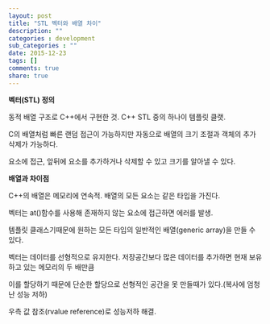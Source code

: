 ```yaml
---
layout: post
title: "STL 벡터와 배열 차이"
description: ""
categories : development
sub_categories : ""
date: 2015-12-23
tags: []
comments: true
share: true
---
```


**벡터(STL) 정의**

동적 배열 구조로 C++에서 구현한 것. C++ STL 중의 하나이 템플릿 클랫.

  

C의 배열처럼 빠른 랜덤 접근이 가능하지만 자동으로 배열의 크기 조절과 객체의 추가 삭제가 가능하다.

요소에 접근, 앞뒤에 요소를 추가하거나 삭제할 수 있고 크기를 알아낼 수 있다.

  

**배열과 차이점**

C++의 배열은 메모리에 연속적. 배열의 모든 요소는 같은 타입을 가진다.

  

벡터는 at()함수를 사용해 존재하지 않는 요소에 접근하면 에러를 발생.

템플릿 클래스기때문에 원하는 모든 타입의 일반적인 배열(generic array)을 만들 수 있다.

벡터는 데이터를 선형적으로 유지한다. 저장공간보다 많은 데이터를 추가하면 현재 보유하고 있는 메모리의 두 배만큼

이를 할당하기 때문에 단순한 할당으로 선형적인 공간을 못 만들때가 있다.(복사에 엄청난 성능 저하)

우측 값 참조(rvalue reference)로 성능저하 해결.

  

  

